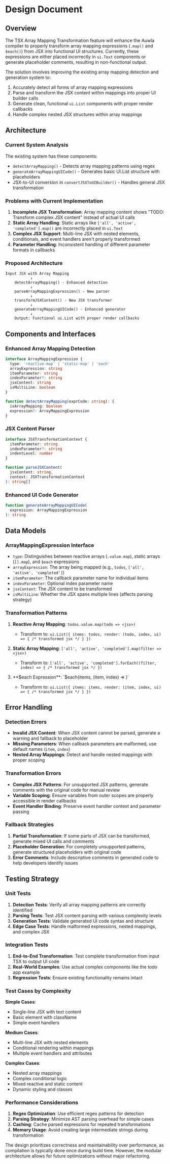 # Design Document

## Overview

The TSX Array Mapping Transformation feature will enhance the Auwla compiler to properly transform array mapping expressions (`.map()` and `$each()`) from JSX into functional UI structures. Currently, these expressions are either placed incorrectly in `ui.Text` components or generate placeholder comments, resulting in non-functional output.

The solution involves improving the existing array mapping detection and generation system to:
1. Accurately detect all forms of array mapping expressions
2. Parse and transform the JSX content within mappings into proper UI builder calls
3. Generate clean, functional `ui.List` components with proper render callbacks
4. Handle complex nested JSX structures within array mappings

## Architecture

### Current System Analysis

The existing system has these components:
- `detectArrayMapping()` - Detects array mapping patterns using regex
- `generateArrayMappingUICode()` - Generates basic UI.List structure with placeholders
- JSX-to-UI conversion in `convertJSXToUIBuilder()` - Handles general JSX transformation

### Problems with Current Implementation

1. **Incomplete JSX Transformation**: Array mapping content shows "TODO: Transform complex JSX content" instead of actual UI calls
2. **Static Array Handling**: Static arrays like `['all', 'active', 'completed'].map()` are incorrectly placed in `ui.Text`
3. **Complex JSX Support**: Multi-line JSX with nested elements, conditionals, and event handlers aren't properly transformed
4. **Parameter Handling**: Inconsistent handling of different parameter formats in callbacks

### Proposed Architecture

```
Input JSX with Array Mapping
           ↓
    detectArrayMapping() - Enhanced detection
           ↓
    parseArrayMappingExpression() - New parser
           ↓
    transformJSXContent() - New JSX transformer
           ↓
    generateArrayMappingUICode() - Enhanced generator
           ↓
    Output: Functional ui.List with proper render callbacks
```

## Components and Interfaces

### Enhanced Array Mapping Detection

```typescript
interface ArrayMappingExpression {
  type: 'reactive-map' | 'static-map' | 'each'
  arrayExpression: string
  itemParameter: string
  indexParameter?: string
  jsxContent: string
  isMultiLine: boolean
}

function detectArrayMapping(exprCode: string): {
  isArrayMapping: boolean
  expression?: ArrayMappingExpression
}
```

### JSX Content Parser

```typescript
interface JSXTransformationContext {
  itemParameter: string
  indexParameter?: string
  indentLevel: number
}

function parseJSXContent(
  jsxContent: string, 
  context: JSXTransformationContext
): string[]
```

### Enhanced UI Code Generator

```typescript
function generateArrayMappingUICode(
  expression: ArrayMappingExpression
): string
```

## Data Models

### ArrayMappingExpression Interface

- `type`: Distinguishes between reactive arrays (`.value.map`), static arrays (`[].map`), and `$each` expressions
- `arrayExpression`: The array being mapped (e.g., `todos`, `['all', 'active', 'completed']`)
- `itemParameter`: The callback parameter name for individual items
- `indexParameter`: Optional index parameter name
- `jsxContent`: The JSX content to be transformed
- `isMultiLine`: Whether the JSX spans multiple lines (affects parsing strategy)

### Transformation Patterns

1. **Reactive Array Mapping**: `todos.value.map(todo => <jsx>)`
   - Transform to: `ui.List({ items: todos, render: (todo, index, ui) => { /* transformed jsx */ } })`

2. **Static Array Mapping**: `['all', 'active', 'completed'].map(filter => <jsx>)`
   - Transform to: `['all', 'active', 'completed'].forEach((filter, index) => { /* transformed jsx */ })`

3. **$each Expression**: `$each(items, (item, index) => <jsx>)`
   - Transform to: `ui.List({ items: items, render: (item, index, ui) => { /* transformed jsx */ } })`

## Error Handling

### Detection Errors
- **Invalid JSX Content**: When JSX content cannot be parsed, generate a warning and fallback to placeholder
- **Missing Parameters**: When callback parameters are malformed, use default names (`item`, `index`)
- **Nested Array Mappings**: Detect and handle nested mappings with proper scoping

### Transformation Errors
- **Complex JSX Patterns**: For unsupported JSX patterns, generate comments with the original code for manual review
- **Variable Scoping**: Ensure variables from outer scopes are properly accessible in render callbacks
- **Event Handler Binding**: Preserve event handler context and parameter passing

### Fallback Strategies
1. **Partial Transformation**: If some parts of JSX can be transformed, generate mixed UI calls and comments
2. **Placeholder Generation**: For completely unsupported patterns, generate structured placeholders with original code
3. **Error Comments**: Include descriptive comments in generated code to help developers identify issues

## Testing Strategy

### Unit Tests
1. **Detection Tests**: Verify all array mapping patterns are correctly identified
2. **Parsing Tests**: Test JSX content parsing with various complexity levels
3. **Generation Tests**: Validate generated UI code syntax and structure
4. **Edge Case Tests**: Handle malformed expressions, nested mappings, and complex JSX

### Integration Tests
1. **End-to-End Transformation**: Test complete transformation from input TSX to output UI code
2. **Real-World Examples**: Use actual complex components like the todo app example
3. **Regression Tests**: Ensure existing functionality remains intact

### Test Cases by Complexity

**Simple Cases**:
- Single-line JSX with text content
- Basic element with className
- Simple event handlers

**Medium Cases**:
- Multi-line JSX with nested elements
- Conditional rendering within mappings
- Multiple event handlers and attributes

**Complex Cases**:
- Nested array mappings
- Complex conditional logic
- Mixed reactive and static content
- Dynamic styling and classes

### Performance Considerations

1. **Regex Optimization**: Use efficient regex patterns for detection
2. **Parsing Strategy**: Minimize AST parsing overhead for simple cases
3. **Caching**: Cache parsed expressions for repeated transformations
4. **Memory Usage**: Avoid creating large intermediate strings during transformation

The design prioritizes correctness and maintainability over performance, as compilation is typically done once during build time. However, the modular architecture allows for future optimizations without major refactoring.